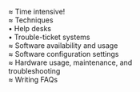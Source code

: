 ≈ Time intensive!  
≈ Techniques  
• Help desks  
• Trouble-ticket systems  
≈ Software availability and usage  
≈ Software configuration settings  
≈ Hardware usage, maintenance, and  
troubleshooting  
≈ Writing FAQs  
